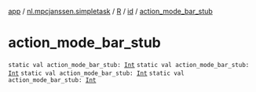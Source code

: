 [app](../../../index.md) / [nl.mpcjanssen.simpletask](../../index.md) / [R](../index.md) / [id](index.md) / [action_mode_bar_stub](.)

# action_mode_bar_stub

`static val action_mode_bar_stub: `[`Int`](https://kotlinlang.org/api/latest/jvm/stdlib/kotlin/-int/index.html)
`static val action_mode_bar_stub: `[`Int`](https://kotlinlang.org/api/latest/jvm/stdlib/kotlin/-int/index.html)
`static val action_mode_bar_stub: `[`Int`](https://kotlinlang.org/api/latest/jvm/stdlib/kotlin/-int/index.html)
`static val action_mode_bar_stub: `[`Int`](https://kotlinlang.org/api/latest/jvm/stdlib/kotlin/-int/index.html)